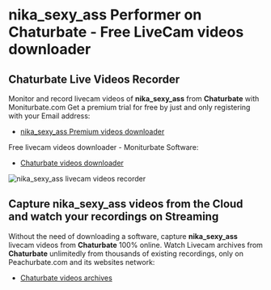 # nika_sexy_ass Performer on Chaturbate - Free LiveCam videos downloader

## Chaturbate Live Videos Recorder

Monitor and record livecam videos of **nika_sexy_ass** from **Chaturbate** with Moniturbate.com
Get a premium trial for free by just and only registering with your Email address:
* [nika_sexy_ass Premium videos downloader](https://moniturbate.com/request-demo-licence-key.html)

Free livecam videos downloader - Moniturbate Software:
* [Chaturbate videos downloader](https://moniturbate.com/moniturbate-download-software.html)

![nika_sexy_ass livecam videos recorder](https://peachurnet.com/templates/moniturbate-software.png)


## Capture nika_sexy_ass videos from the Cloud and watch your recordings on Streaming

Without the need of downloading a software, capture **nika_sexy_ass** livecam videos from **Chaturbate** 100% online.
Watch Livecam archives from **Chaturbate** unlimitedly from thousands of existing recordings, only on Peachurbate.com and its websites network:
* [Chaturbate videos archives](https://peachurnet.com/)